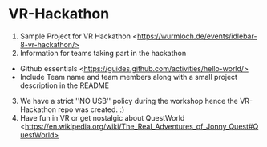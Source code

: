 # VR-Hackathon
1. Sample Project for VR Hackathon &lt;https://wurmloch.de/events/idlebar-8-vr-hackathon/>
2. Information for teams taking part in the hackathon
  * Github essentials &lt;https://guides.github.com/activities/hello-world/>
 * Include Team name and team members along with a small project description in the README
3. We have a strict ''NO USB'' policy during the workshop hence the VR-Hackathon repo was created. :)
4. Have fun in VR or get nostalgic about QuestWorld &lt;https://en.wikipedia.org/wiki/The_Real_Adventures_of_Jonny_Quest#QuestWorld>
